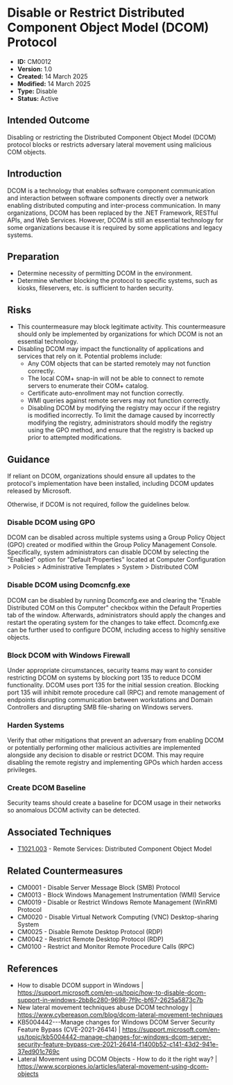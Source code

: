 # Disable or Restrict Distributed Component Object Model (DCOM) Protocol

* **ID:** CM0012
* **Version:** 1.0
* **Created:** 14 March 2025
* **Modified:** 14 March 2025
* **Type:** Disable
* **Status:** Active

## Intended Outcome

Disabling or restricting the Distributed Component Object Model (DCOM)
protocol blocks or restricts adversary lateral movement using malicious
COM objects.

## Introduction

DCOM is a technology that enables software component communication and interaction between software components directly over a network enabling distributed computing and inter-process communication. In many organizations, DCOM has been replaced by the .NET Framework, RESTful APIs, and Web Services. However, DCOM is still an essential technology for some organizations because it is required by some applications and legacy systems.

## Preparation

- Determine necessity of permitting DCOM in the environment.
- Determine whether blocking the protocol to specific systems, such as kiosks, fileservers, etc. is sufficient to harden security.

## Risks

- This countermeasure may block legitimate activity. This countermeasure should only be implemented by organizations for which DCOM is not an essential technology.
- Disabling DCOM may impact the functionality of applications and services that rely on it. Potential problems include:
    - Any COM objects that can be started remotely may not function correctly.
    - The local COM+ snap-in will not be able to connect to remote servers to enumerate their COM+ catalog.
    - Certificate auto-enrollment may not function correctly.
    - WMI queries against remote servers may not function correctly.
    - Disabling DCOM by modifying the registry may occur if the registry is modified incorrectly. To limit the damage caused by incorrectly modifying the registry, administrators should modify the registry using the GPO method, and ensure that the registry is backed up prior to attempted modifications.

## Guidance

If reliant on DCOM, organizations should ensure all updates to the
protocol\'s implementation have been installed, including DCOM updates
released by Microsoft. 

Otherwise, if DCOM is not required, follow the guidelines below.

### Disable DCOM using GPO

DCOM can be disabled across multiple systems using a Group Policy Object
(GPO) created or modified within the Group Policy Management Console.
Specifically, system administrators can disable DCOM by selecting the
\"Enabled\" option for \"Default Properties\" located at Computer
Configuration \> Policies \> Administrative Templates \> System \>
Distributed COM

### Disable DCOM using Dcomcnfg.exe

DCOM can be disabled by running Dcomcnfg.exe and clearing the \"Enable
Distributed COM on this Computer\" checkbox within the Default
Properties tab of the window. Afterwards, administrators should apply
the changes and restart the operating system for the changes to take
effect. Dcomcnfg.exe can be further used to configure DCOM, including
access to highly sensitive
objects.

### Block DCOM with Windows Firewall

Under appropriate circumstances, security teams may want to consider
restricting DCOM on systems by blocking port 135 to reduce DCOM
functionality. DCOM uses port 135 for the initial session creation.
Blocking port 135 will inhibit remote procedure call (RPC) and remote
management of endpoints disrupting communication between workstations
and Domain Controllers and disrupting SMB file-sharing on Windows
servers.

### Harden Systems

Verify that other mitigations that prevent an adversary from enabling DCOM or potentially performing other malicious activities are implemented alongside any decision to disable or restrict DCOM. This may require disabling the remote registry and implementing GPOs which harden access privileges.

### Create DCOM Baseline

Security teams should create a baseline for DCOM usage in their networks
so anomalous DCOM activity can be detected.

## Associated Techniques

-   [T1021.003](https://attack.mitre.org/techniques/T1021/003) - Remote Services: Distributed Component Object Model

## Related Countermeasures

- CM0001 - Disable Server Message Block (SMB) Protocol
- CM0013 - Block Windows Management Instrumentation (WMI) Service
- CM0019 - Disable or Restrict Windows Remote Management (WinRM) Protocol
- CM0020 - Disable Virtual Network Computing (VNC) Desktop-sharing System
- CM0025 - Disable Remote Desktop Protocol (RDP)
- CM0042 - Restrict Remote Desktop Protocol (RDP)
- CM0100 - Restrict and Monitor Remote Procedure Calls (RPC)

## References

- How to disable DCOM support in Windows | <https://support.microsoft.com/en-us/topic/how-to-disable-dcom-support-in-windows-2bb8c280-9698-7f9c-bf67-2625a5873c7b>
- New lateral movement techniques abuse DCOM technology | <https://www.cybereason.com/blog/dcom-lateral-movement-techniques>
- KB5004442---Manage changes for Windows DCOM Server Security Feature Bypass (CVE-2021-26414) | <https://support.microsoft.com/en-us/topic/kb5004442-manage-changes-for-windows-dcom-server-security-feature-bypass-cve-2021-26414-f1400b52-c141-43d2-941e-37ed901c769c>
- Lateral Movement using DCOM Objects - How to do it the right way? | <https://www.scorpiones.io/articles/lateral-movement-using-dcom-objects>
